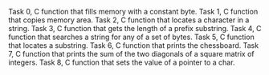 Task 0, C function that fills memory with a constant byte.
Task 1, C function that copies memory area.
Task 2, C function that locates a character in a string.
Task 3, C function that gets the length of a prefix substring.
Task 4, C function that searches a string for any of a set of bytes.
Task 5, C function that locates a substring.
Task 6, C function that prints the chessboard.
Task 7, C function that prints the sum of the two diagonals of a square matrix of integers.
Task 8, C function that sets the value of a pointer to a char.
